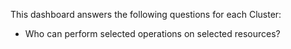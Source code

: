 This dashboard answers the following questions for each Cluster:

- Who can perform selected operations on selected resources?